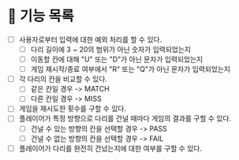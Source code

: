 # 🚀 기능 목록

- [ ] 사용자로부터 입력에 대한 예외 처리를 할 수 있다.
    - [ ] 다리 길이에 3 ~ 20의 범위가 아닌 숫자가 입력되었는지
    - [ ] 이동할 칸에 대해 "U" 또는 "D"가 아닌 문자가 입력되었는지
    - [ ] 게임 재시작/종료 여부에서 "R" 또는 "Q"가 아닌 문자가 입력되었는지
- [ ] 각 다리의 칸을 비교할 수 있다.
  - [ ] 같은 칸일 경우 -> MATCH
  - [ ] 다른 칸일 경우 -> MISS
- [ ] 게임을 재시도한 횟수를 구할 수 있다.
- [ ] 플레이어가 특정 방향으로 다리를 건널 때마다 게임의 결과를 구할 수 있다.
    - [ ] 건널 수 있는 방향의 칸을 선택할 경우 -> PASS
    - [ ] 건널 수 없는 방향의 칸을 선택할 경우 -> FAIL
- [ ] 플레이어가 다리를 완전히 건넜는지에 대한 여부를 구할 수 있다.